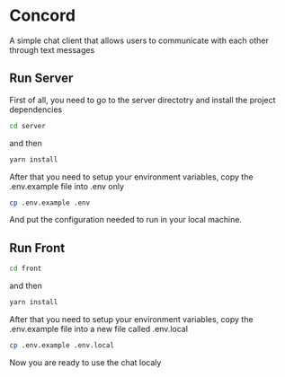 # Concord

A simple chat client that allows users to communicate with each other through text messages

## Run Server

First of all, you need to go to the server directotry and install the project dependencies

```bash
cd server
```

and then

```bash
yarn install
```

After that you need to setup your environment variables, copy the .env.example file into .env only

```bash
cp .env.example .env
```

And put the configuration needed to run in your local machine.

## Run Front

```bash
cd front
```

and then

```bash
yarn install
```

After that you need to setup your environment variables, copy the .env.example file into a new file called .env.local

```bash
cp .env.example .env.local
```

Now you are ready to use the chat localy

